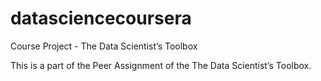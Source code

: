 # datasciencecoursera

Course Project - The Data Scientist’s Toolbox

This is a part of the Peer Assignment of the The Data Scientist’s Toolbox.
